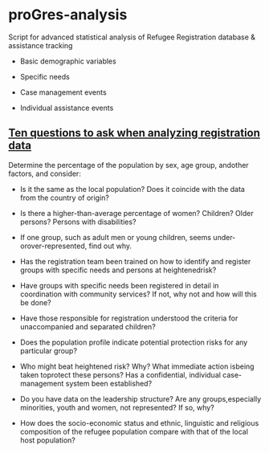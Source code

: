 # proGres-analysis

Script for advanced statistical analysis of Refugee Registration database & assistance tracking

* Basic demographic variables

* Specific needs

* Case management events

* Individual assistance events



## [Ten questions to ask when analyzing registration data](http://www.unhcr.org/47f0a6db2.pdf)

Determine the percentage of the population by sex, age group, andother factors, and consider:
* Is it the same as the local population? Does it coincide with the data from the country of origin? 

* Is there  a higher-than-average  percentage  of  women?  Children? Older persons? Persons with disabilities? 

* If one group, such as adult men or young children, seems under- orover-represented, find out why. 

* Has the registration team been trained on how to identify and register groups with specific needs and persons at heightenedrisk? 

* Have groups with specific needs been registered in detail in coordination with community services? If not, why not and how will this be done?

* Have those responsible for registration understood the criteria for unaccompanied and separated children? 

* Does the population profile indicate potential protection risks for any particular group? 

* Who might beat heightened risk? Why? What immediate action isbeing taken toprotect these persons? Has a confidential, individual case-management system been established? 

* Do you have data on the leadership structure? Are any groups,especially minorities, youth and women, not represented? If so, why? 

* How does the socio-economic status and ethnic, linguistic and religious composition of the refugee population compare with that of the local host population? 